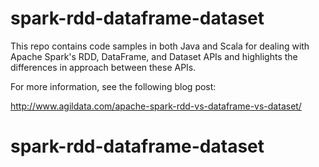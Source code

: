 # spark-rdd-dataframe-dataset

This repo contains code samples in both Java and Scala for dealing with Apache Spark's RDD, DataFrame, and Dataset APIs and highlights the differences in approach between these APIs.

For more information, see the following blog post:

http://www.agildata.com/apache-spark-rdd-vs-dataframe-vs-dataset/

# spark-rdd-dataframe-dataset
